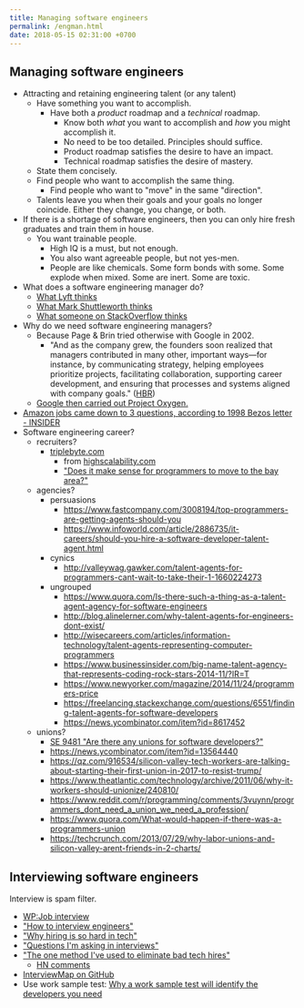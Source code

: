 ```yaml
---
title: Managing software engineers
permalink: /engman.html
date: 2018-05-15 02:31:00 +0700
---
```


## Managing software engineers

- Attracting and retaining engineering talent (or any talent)
    - Have something you want to accomplish.
        - Have both a *product* roadmap and a *technical* roadmap.
            - Know both *what* you want to accomplish and *how* you might accomplish it.
            - No need to be too detailed.
            Principles should suffice.
            - Product roadmap satisfies the desire to have an impact.
            - Technical roadmap satisfies the desire of mastery.
    - State them concisely.
    - Find people who want to accomplish the same thing.
        - Find people who want to "move" in the same "direction".
    - Talents leave you when their goals and your goals no longer coincide.
    Either they change, you change, or both.
- If there is a shortage of software engineers, then you can only hire fresh graduates and train them in house.
    - You want trainable people.
        - High IQ is a must, but not enough.
        - You also want agreeable people, but not yes-men.
        - People are like chemicals.
        Some form bonds with some.
        Some explode when mixed.
        Some are inert.
        Some are toxic.
- What does a software engineering manager do?
    - [What Lyft thinks](https://www.lyft.com/jobs/software-engineering-manager)
    - [What Mark Shuttleworth thinks](http://www.markshuttleworth.com/archives/694)
    - [What someone on StackOverflow thinks](http://softwareengineering.stackexchange.com/questions/19267/the-written-roles-of-software-development-manager)
- Why do we need software engineering managers?
    - Because Page & Brin tried otherwise with Google in 2002.
        - "And as the company grew, the founders soon realized that managers contributed in many other,
        important ways—for instance, by communicating strategy, helping employees prioritize projects,
        facilitating collaboration, supporting career development,
        and ensuring that processes and systems aligned with company goals."
        ([HBR](https://hbr.org/2013/12/how-google-sold-its-engineers-on-management))
    - [Google then carried out Project Oxygen.](https://www.thestreet.com/story/12328981/1/googles-project-oxygen-pumps-fresh-air-into-management.html)
- [Amazon jobs came down to 3 questions, according to 1998 Bezos letter - INSIDER](https://www.thisisinsider.com/amazon-jobs-executive-questions-2018-8)
- Software engineering career?
    - recruiters?
        - [triplebyte.com](https://triplebyte.com/)
            - from [highscalability.com](http://highscalability.com/)
            - ["Does it make sense for programmers to move to the bay area?"](https://triplebyte.com/blog/does-it-make-sense-for-programmers-to-move-to-the-bay-area)
    - agencies?
        - persuasions
            - https://www.fastcompany.com/3008194/top-programmers-are-getting-agents-should-you
            - https://www.infoworld.com/article/2886735/it-careers/should-you-hire-a-software-developer-talent-agent.html
        - cynics
            - http://valleywag.gawker.com/talent-agents-for-programmers-cant-wait-to-take-their-1-1660224273
        - ungrouped
            - https://www.quora.com/Is-there-such-a-thing-as-a-talent-agent-agency-for-software-engineers
            - http://blog.alinelerner.com/why-talent-agents-for-engineers-dont-exist/
            - http://wisecareers.com/articles/information-technology/talent-agents-representing-computer-programmers
            - https://www.businessinsider.com/big-name-talent-agency-that-represents-coding-rock-stars-2014-11/?IR=T
            - https://www.newyorker.com/magazine/2014/11/24/programmers-price
            - https://freelancing.stackexchange.com/questions/6551/finding-talent-agents-for-software-developers
            - https://news.ycombinator.com/item?id=8617452
    - unions?
        - [SE 9481 "Are there any unions for software developers?"](https://softwareengineering.stackexchange.com/questions/9481/are-there-any-unions-for-software-developers)
        - https://news.ycombinator.com/item?id=13564440
        - https://qz.com/916534/silicon-valley-tech-workers-are-talking-about-starting-their-first-union-in-2017-to-resist-trump/
        - https://www.theatlantic.com/technology/archive/2011/06/why-it-workers-should-unionize/240810/
        - https://www.reddit.com/r/programming/comments/3vuynn/programmers_dont_need_a_union_we_need_a_profession/
        - https://www.quora.com/What-would-happen-if-there-was-a-programmers-union
        - https://techcrunch.com/2013/07/29/why-labor-unions-and-silicon-valley-arent-friends-in-2-charts/

## Interviewing software engineers

Interview is spam filter.

- [WP:Job interview](https://en.wikipedia.org/wiki/Job_interview)
- ["How to interview engineers"](https://triplebyte.com/blog/how-to-interview-engineers)
- ["Why hiring is so hard in tech"](https://medium.com/javascript-scene/why-hiring-is-so-hard-in-tech-c462c3230017)
- ["Questions I'm asking in interviews"](https://jvns.ca/blog/2013/12/30/questions-im-asking-in-interviews/)
- ["The one method I've used to eliminate bad tech hires"](https://mattermark.com/the-one-method-ive-used-to-eliminate-bad-tech-hires/)
    - [HN comments](https://news.ycombinator.com/item?id=12915809)
- [InterviewMap on GitHub](https://github.com/InterviewMap/InterviewMap)
- Use work sample test: [Why a work sample test will identify the developers you need](https://devskiller.com/work-sample-test-software-developers/)
